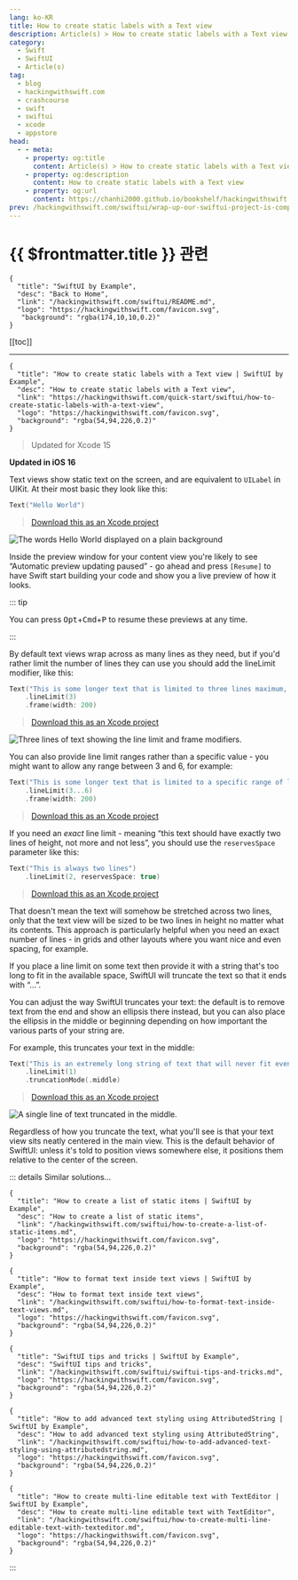 ```yaml
---
lang: ko-KR
title: How to create static labels with a Text view
description: Article(s) > How to create static labels with a Text view
category:
  - Swift
  - SwiftUI
  - Article(s)
tag: 
  - blog
  - hackingwithswift.com
  - crashcourse
  - swift
  - swiftui
  - xcode
  - appstore
head:
  - - meta:
    - property: og:title
      content: Article(s) > How to create static labels with a Text view
    - property: og:description
      content: How to create static labels with a Text view
    - property: og:url
      content: https://chanhi2000.github.io/bookshelf/hackingwithswift.com/swiftui/how-to-create-static-labels-with-a-text-view.html
prev: /hackingwithswift.com/swiftui/wrap-up-our-swiftui-project-is-complete.md
---
```


# {{ $frontmatter.title }} 관련

```component VPCard
{
  "title": "SwiftUI by Example",
  "desc": "Back to Home",
  "link": "/hackingwithswift.com/swiftui/README.md",
  "logo": "https://hackingwithswift.com/favicon.svg",
   "background": "rgba(174,10,10,0.2)"
}
```

[[toc]]

---

```component VPCard
{
  "title": "How to create static labels with a Text view | SwiftUI by Example",
  "desc": "How to create static labels with a Text view",
  "link": "https://hackingwithswift.com/quick-start/swiftui/how-to-create-static-labels-with-a-text-view",
  "logo": "https://hackingwithswift.com/favicon.svg",
  "background": "rgba(54,94,226,0.2)"
}
```

> Updated for Xcode 15

**Updated in iOS 16**

Text views show static text on the screen, and are equivalent to `UILabel` in UIKit. At their most basic they look like this:

```swift
Text("Hello World")
```

> [<FontIcon icon="fas fa-file-zipper"/>Download this as an Xcode project](https://hackingwithswift.com/files/projects/swiftui/how-to-create-static-labels-with-a-text-view-1.zip)

![The words Hello World displayed on a plain background](https://hackingwithswift.com/img/books/quick-start/swiftui/how-to-create-static-labels-with-a-text-view-1~dark.png)

Inside the preview window for your content view you're likely to see “Automatic preview updating paused” - go ahead and press <FontIcon icon="iconfont icon-select"/>`[Resume]` to have Swift start building your code and show you a live preview of how it looks.

::: tip

You can press <kbd>Opt</kbd>+<kbd>Cmd</kbd>+<kbd>P</kbd> to resume these previews at any time.

:::

By default text views wrap across as many lines as they need, but if you'd rather limit the number of lines they can use you should add the lineLimit modifier, like this:

```swift
Text("This is some longer text that is limited to three lines maximum, so anything more than that will cause the text to clip.")
    .lineLimit(3)
    .frame(width: 200)
```

> [<FontIcon icon="fas fa-file-zipper"/>Download this as an Xcode project](https://hackingwithswift.com/files/projects/swiftui/how-to-create-static-labels-with-a-text-view-2.zip)

![Three lines of text showing the line limit and frame modifiers.](https://hackingwithswift.com/img/books/quick-start/swiftui/how-to-create-static-labels-with-a-text-view-2~dark.png)

You can also provide line limit ranges rather than a specific value - you might want to allow any range between 3 and 6, for example:

```swift
Text("This is some longer text that is limited to a specific range of lines, so anything more than six lines will cause the text to clip.")
    .lineLimit(3...6)
    .frame(width: 200)
```

> [<FontIcon icon="fas fa-file-zipper"/>Download this as an Xcode project](https://hackingwithswift.com/files/projects/swiftui/how-to-create-static-labels-with-a-text-view-3.zip)

If you need an _exact_ line limit - meaning “this text should have exactly two lines of height, not more and not less”, you should use the `reservesSpace` parameter like this:

```swift
Text("This is always two lines")
    .lineLimit(2, reservesSpace: true)
```

> [<FontIcon icon="fas fa-file-zipper"/>Download this as an Xcode project](https://hackingwithswift.com/files/projects/swiftui/how-to-create-static-labels-with-a-text-view-3.zip)

That doesn't mean the text will somehow be stretched across two lines, only that the text view will be sized to be two lines in height no matter what its contents. This approach is particularly helpful when you need an exact number of lines - in grids and other layouts where you want nice and even spacing, for example.

If you place a line limit on some text then provide it with a string that's too long to fit in the available space, SwiftUI will truncate the text so that it ends with “...”.

You can adjust the way SwiftUI truncates your text: the default is to remove text from the end and show an ellipsis there instead, but you can also place the ellipsis in the middle or beginning depending on how important the various parts of your string are.

For example, this truncates your text in the middle:

```swift
Text("This is an extremely long string of text that will never fit even the widest of iOS devices even if the user has their Dynamic Type setting as small as is possible, so in theory it should definitely demonstrate truncationMode().")
    .lineLimit(1)
    .truncationMode(.middle)
```

> [<FontIcon icon="fas fa-file-zipper"/>Download this as an Xcode project](https://hackingwithswift.com/files/projects/swiftui/how-to-create-static-labels-with-a-text-view-4.zip)

![A single line of text truncated in the middle.](https://hackingwithswift.com/img/books/quick-start/swiftui/how-to-create-static-labels-with-a-text-view-3~dark.png)

Regardless of how you truncate the text, what you'll see is that your text view sits neatly centered in the main view. This is the default behavior of SwiftUI: unless it's told to position views somewhere else, it positions them relative to the center of the screen.

::: details Similar solutions…

```component VPCard
{
  "title": "How to create a list of static items | SwiftUI by Example",
  "desc": "How to create a list of static items",
  "link": "/hackingwithswift.com/swiftui/how-to-create-a-list-of-static-items.md",
  "logo": "https://hackingwithswift.com/favicon.svg",
  "background": "rgba(54,94,226,0.2)"
}
```

```component VPCard
{
  "title": "How to format text inside text views | SwiftUI by Example",
  "desc": "How to format text inside text views",
  "link": "/hackingwithswift.com/swiftui/how-to-format-text-inside-text-views.md",
  "logo": "https://hackingwithswift.com/favicon.svg",
  "background": "rgba(54,94,226,0.2)"
}
```

```component VPCard
{
  "title": "SwiftUI tips and tricks | SwiftUI by Example",
  "desc": "SwiftUI tips and tricks",
  "link": "/hackingwithswift.com/swiftui/swiftui-tips-and-tricks.md",
  "logo": "https://hackingwithswift.com/favicon.svg",
  "background": "rgba(54,94,226,0.2)"
}
```

```component VPCard
{
  "title": "How to add advanced text styling using AttributedString | SwiftUI by Example",
  "desc": "How to add advanced text styling using AttributedString",
  "link": "/hackingwithswift.com/swiftui/how-to-add-advanced-text-styling-using-attributedstring.md",
  "logo": "https://hackingwithswift.com/favicon.svg",
  "background": "rgba(54,94,226,0.2)"
}
```

```component VPCard
{
  "title": "How to create multi-line editable text with TextEditor | SwiftUI by Example",
  "desc": "How to create multi-line editable text with TextEditor",
  "link": "/hackingwithswift.com/swiftui/how-to-create-multi-line-editable-text-with-texteditor.md",
  "logo": "https://hackingwithswift.com/favicon.svg",
  "background": "rgba(54,94,226,0.2)"
}
```

:::

